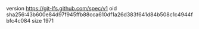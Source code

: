 version https://git-lfs.github.com/spec/v1
oid sha256:43b600e84d97f945ffb88cca610df1a26d383f641d84b508c1c4944fbfc4c084
size 1971
